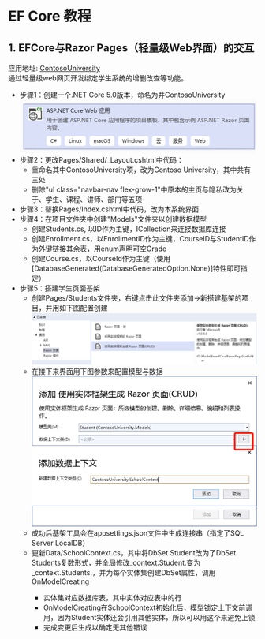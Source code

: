 ﻿# EF Core 教程
## 1. EFCore与Razor Pages（轻量级Web界面）的交互 ##
应用地址: [ContosoUniversity](https://github.com/CaptainDra/EFCoreDemo/tree/master/ContosoUniversity)    
通过轻量级web网页开发绑定学生系统的增删改查等功能。
- 步骤1：创建一个.NET Core 5.0版本，命名为并ContosoUniversity    
  ![create_RazorPageApp](../image/create_RazorPageApp.png)
- 步骤2：更改Pages/Shared/_Layout.cshtml中代码：
    - 重命名其中ContosoUniversity项，改为Contoso University，其中共有三处
    - 删除"ul class="navbar-nav flex-grow-1"中原本的主页与隐私改为关于、学生、课程、讲师、部门等五项
- 步骤3：替换Pages/Index.cshtml中代码，改为本系统界面
- 步骤4：在项目文件夹中创建"Models"文件夹以创建数据模型    
    - 创建Students.cs, 以ID作为主键，ICollection<Enrollment>来连接数据库连接
    - 创建Enrollment.cs，以EnrollmentID作为主键，CourseID与StudentID作为外键链接其余表，用enum声明可空Grade
    - 创建Course.cs，以CourseId作为主键（使用[DatabaseGenerated(DatabaseGeneratedOption.None)]特性即可指定）
- 步骤5：搭建学生页面基架
    - 创建Pages/Students文件夹，右键点击此文件夹添加->新搭建基架的项目，并用如下图配置创建
      ![create_RazorPageApp](../image/Razor_Students.png)
    - 在接下来界面用下图参数来配置模型与数据
      ![create_RazorPageApp](../image/Razor_Students_Config.png)
    - 成功后基架工具会在appsettings.json文件中生成连接串（指定了SQL Server LocalDB）
    - 更新Data/SchoolContext.cs，其中将DbSet<Student> Student改为了DbSet<Student> Students复数形式，并全局修改_context.Student.变为_context.Students.，并为每个实体集创建DbSet<TEntity>属性，调用OnModelCreating
      - 实体集对应数据库表，其中实体对应表中的行
      - OnModelCreating在SchoolContext初始化后，模型锁定上下文前调用，因为Student实体还会引用其他实体，所以可以用这个来避免上锁
      - 完成变更后生成以确定无其他错误